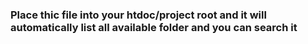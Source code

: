 ### Place thic file into your htdoc/project root and it will automatically list all available folder and you can search it
